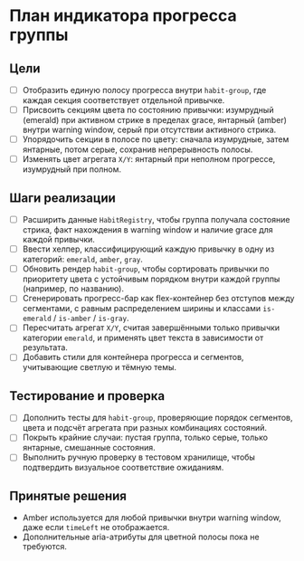 # План индикатора прогресса группы

## Цели
- [ ] Отобразить единую полосу прогресса внутри `habit-group`, где каждая секция соответствует отдельной привычке.
- [ ] Присвоить секциям цвета по состоянию привычки: изумрудный (emerald) при активном стрике в пределах grace, янтарный (amber) внутри warning window, серый при отсутствии активного стрика.
- [ ] Упорядочить секции в полосе по цвету: сначала изумрудные, затем янтарные, потом серые, сохранив непрерывность полосы.
- [ ] Изменять цвет агрегата `X/Y`: янтарный при неполном прогрессе, изумрудный при полном.

## Шаги реализации
- [ ] Расширить данные `HabitRegistry`, чтобы группа получала состояние стрика, факт нахождения в warning window и наличие grace для каждой привычки.
- [ ] Ввести хелпер, классифицирующий каждую привычку в одну из категорий: `emerald`, `amber`, `gray`.
- [ ] Обновить рендер `habit-group`, чтобы сортировать привычки по приоритету цвета с устойчивым порядком внутри каждой группы (например, по названию).
- [ ] Сгенерировать прогресс-бар как flex-контейнер без отступов между сегментами, с равным распределением ширины и классами `is-emerald` / `is-amber` / `is-gray`.
- [ ] Пересчитать агрегат `X/Y`, считая завершёнными только привычки категории `emerald`, и применять цвет текста в зависимости от результата.
- [ ] Добавить стили для контейнера прогресса и сегментов, учитывающие светлую и тёмную темы.

## Тестирование и проверка
- [ ] Дополнить тесты для `habit-group`, проверяющие порядок сегментов, цвета и подсчёт агрегата при разных комбинациях состояний.
- [ ] Покрыть крайние случаи: пустая группа, только серые, только янтарные, смешанные состояния.
- [ ] Выполнить ручную проверку в тестовом хранилище, чтобы подтвердить визуальное соответствие ожиданиям.

## Принятые решения
- Amber используется для любой привычки внутри warning window, даже если `timeLeft` не отображается.
- Дополнительные aria-атрибуты для цветной полосы пока не требуются.
